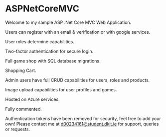 # ASPNetCoreMVC

Welcome to my sample ASP .Net Core MVC Web Application.

Users can register with an email & verification or with google services.

User roles determine capabilities.

Two-factor authentication for secure login.

Full game shop with SQL database migrations.

Shopping Cart.

Admin users have full CRUD capabilities for users, roles and products.

Image upload capabilities for user profiles and games.

Hosted on Azure services.

Fully commented.

Authentication tokens have been removed for security,
feel free to add your own! 
Please contact me at d00234161@student.dkit.ie for support, queries or requests.

